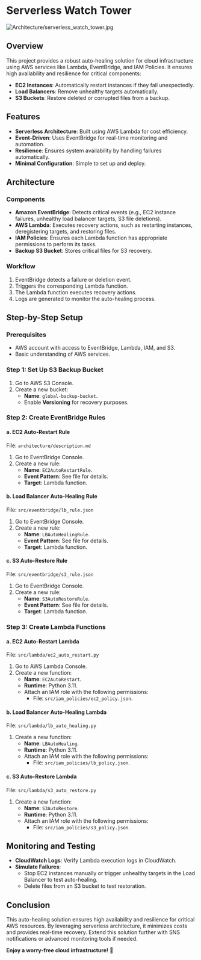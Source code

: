 # Serverless Watch Tower
![Architecture/serverless_watch_tower.jpg]()
## Overview

This project provides a robust auto-healing solution for cloud infrastructure using AWS services like Lambda, EventBridge, and IAM Policies. It ensures high availability and resilience for critical components:

- **EC2 Instances**: Automatically restart instances if they fail unexpectedly.
- **Load Balancers**: Remove unhealthy targets automatically.
- **S3 Buckets**: Restore deleted or corrupted files from a backup.

## Features

- **Serverless Architecture**: Built using AWS Lambda for cost efficiency.
- **Event-Driven**: Uses EventBridge for real-time monitoring and automation.
- **Resilience**: Ensures system availability by handling failures automatically.
- **Minimal Configuration**: Simple to set up and deploy.

## Architecture

### Components

- **Amazon EventBridge**: Detects critical events (e.g., EC2 instance failures, unhealthy load balancer targets, S3 file deletions).
- **AWS Lambda**: Executes recovery actions, such as restarting instances, deregistering targets, and restoring files.
- **IAM Policies**: Ensures each Lambda function has appropriate permissions to perform its tasks.
- **Backup S3 Bucket**: Stores critical files for S3 recovery.

### Workflow

1. EventBridge detects a failure or deletion event.
2. Triggers the corresponding Lambda function.
3. The Lambda function executes recovery actions.
4. Logs are generated to monitor the auto-healing process.

## Step-by-Step Setup

### Prerequisites

- AWS account with access to EventBridge, Lambda, IAM, and S3.
- Basic understanding of AWS services.

### Step 1: Set Up S3 Backup Bucket

1. Go to AWS S3 Console.
2. Create a new bucket:
   - **Name**: `global-backup-bucket`.
   - Enable **Versioning** for recovery purposes.

### Step 2: Create EventBridge Rules

#### a. EC2 Auto-Restart Rule

File: `architecture/description.md`

1. Go to EventBridge Console.
2. Create a new rule:
   - **Name**: `EC2AutoRestartRule`.
   - **Event Pattern**: See file for details.
   - **Target**: Lambda function.

#### b. Load Balancer Auto-Healing Rule

File: `src/eventbridge/lb_rule.json`

1. Go to EventBridge Console.
2. Create a new rule:
   - **Name**: `LBAutoHealingRule`.
   - **Event Pattern**: See file for details.
   - **Target**: Lambda function.

#### c. S3 Auto-Restore Rule

File: `src/eventbridge/s3_rule.json`

1. Go to EventBridge Console.
2. Create a new rule:
   - **Name**: `S3AutoRestoreRule`.
   - **Event Pattern**: See file for details.
   - **Target**: Lambda function.

### Step 3: Create Lambda Functions

#### a. EC2 Auto-Restart Lambda

File: `src/lambda/ec2_auto_restart.py`

1. Go to AWS Lambda Console.
2. Create a new function:
   - **Name**: `EC2AutoRestart`.
   - **Runtime**: Python 3.11.
   - Attach an IAM role with the following permissions:
     - File: `src/iam_policies/ec2_policy.json`.

#### b. Load Balancer Auto-Healing Lambda

File: `src/lambda/lb_auto_healing.py`

1. Create a new function:
   - **Name**: `LBAutoHealing`.
   - **Runtime**: Python 3.11.
   - Attach an IAM role with the following permissions:
     - File: `src/iam_policies/lb_policy.json`.

#### c. S3 Auto-Restore Lambda

File: `src/lambda/s3_auto_restore.py`

1. Create a new function:
   - **Name**: `S3AutoRestore`.
   - **Runtime**: Python 3.11.
   - Attach an IAM role with the following permissions:
     - File: `src/iam_policies/s3_policy.json`.

## Monitoring and Testing

- **CloudWatch Logs**: Verify Lambda execution logs in CloudWatch.
- **Simulate Failures**:
  - Stop EC2 instances manually or trigger unhealthy targets in the Load Balancer to test auto-healing.
  - Delete files from an S3 bucket to test restoration.

## Conclusion

This auto-healing solution ensures high availability and resilience for critical AWS resources. By leveraging serverless architecture, it minimizes costs and provides real-time recovery. Extend this solution further with SNS notifications or advanced monitoring tools if needed.

**Enjoy a worry-free cloud infrastructure!** 🚀
